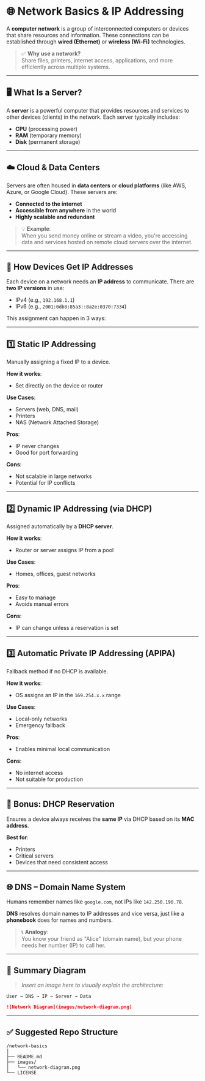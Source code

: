 # 🌐 Network Basics & IP Addressing

A **computer network** is a group of interconnected computers or devices that share resources and information. These connections can be established through **wired (Ethernet)** or **wireless (Wi-Fi)** technologies.

> ✅ **Why use a network?**  
> Share files, printers, internet access, applications, and more efficiently across multiple systems.

---

## 🖥️ What Is a Server?

A **server** is a powerful computer that provides resources and services to other devices (clients) in the network. Each server typically includes:

- **CPU** (processing power)
- **RAM** (temporary memory)
- **Disk** (permanent storage)

---

## ☁️ Cloud & Data Centers

Servers are often housed in **data centers** or **cloud platforms** (like AWS, Azure, or Google Cloud). These servers are:

- **Connected to the internet**
- **Accessible from anywhere** in the world
- **Highly scalable and redundant**

> 💡 **Example**:  
> When you send money online or stream a video, you're accessing data and services hosted on remote cloud servers over the internet.

---

## 🧭 How Devices Get IP Addresses

Each device on a network needs an **IP address** to communicate. There are **two IP versions** in use:

- IPv4 (e.g., `192.168.1.1`)
- IPv6 (e.g., `2001:0db8:85a3::8a2e:0370:7334`)

This assignment can happen in 3 ways:

---

## 1️⃣ Static IP Addressing

Manually assigning a fixed IP to a device.

**How it works**:
- Set directly on the device or router

**Use Cases**:
- Servers (web, DNS, mail)
- Printers
- NAS (Network Attached Storage)

**Pros**:
- IP never changes
- Good for port forwarding

**Cons**:
- Not scalable in large networks
- Potential for IP conflicts

---

## 2️⃣ Dynamic IP Addressing (via DHCP)

Assigned automatically by a **DHCP server**.

**How it works**:
- Router or server assigns IP from a pool

**Use Cases**:
- Homes, offices, guest networks

**Pros**:
- Easy to manage
- Avoids manual errors

**Cons**:
- IP can change unless a reservation is set

---

## 3️⃣ Automatic Private IP Addressing (APIPA)

Fallback method if no DHCP is available.

**How it works**:
- OS assigns an IP in the `169.254.x.x` range

**Use Cases**:
- Local-only networks
- Emergency fallback

**Pros**:
- Enables minimal local communication

**Cons**:
- No internet access
- Not suitable for production

---

## 🎯 Bonus: DHCP Reservation

Ensures a device always receives the **same IP** via DHCP based on its **MAC address**.

**Best for**:
- Printers
- Critical servers
- Devices that need consistent access

---

## 🌐 DNS – Domain Name System

Humans remember names like `google.com`, not IPs like `142.250.190.78`.

**DNS** resolves domain names to IP addresses and vice versa, just like a **phonebook** does for names and numbers.

> 📞 **Analogy**:  
> You know your friend as "Alice" (domain name), but your phone needs her number (IP) to call her.

---

## 🧠 Summary Diagram

> _Insert an image here to visually explain the architecture:_

```plaintext
User → DNS → IP → Server → Data
```

```markdown
![Network Diagram](images/network-diagram.png)
```

---

## ✅ Suggested Repo Structure

```
/network-basics
│
├── README.md
├── images/
│   └── network-diagram.png
└── LICENSE
```
